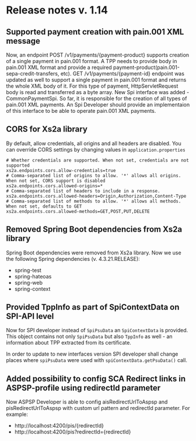 # Release notes v. 1.14

## Supported payment creation with pain.001 XML message
Now, an endpoint POST /v1/payments/{payment-product} supports creation of a single payment in pain.001 format. 
A TPP needs to provide body in pain.001 XML format and provide a required payment-product(pain.001-sepa-credit-transfers, etc). 
GET /v1/payments/{payment-id} endpoint was updated as well to support a single payment in pain.001 format and returns the whole XML body of it.
For this type of payment, HttpServletRequest body is read and transferred as a byte array. 
New Spi interface was added - CommonPaymentSpi. So far, it is responsible for the creation of all types of pain.001 XML payments.
An Spi Developer should provide an implementaion of this interface to be able to operate pain.001 XML payments.

## CORS for Xs2a library
By default, allow credentials, all origins and all headers are disabled.
You can override CORS settings by changing values in `application.properties`
```
# Whether credentials are supported. When not set, credentials are not supported
xs2a.endpoints.cors.allow-credentials=true
# Comma-separated list of origins to allow. '*' allows all origins. When not set, CORS support is disabled
xs2a.endpoints.cors.allowed-origins=*
# Comma-separated list of headers to include in a response.
xs2a.endpoints.cors.allowed-headers=Origin,Authorization,Content-Type
# Comma-separated list of methods to allow. '*' allows all methods. When not set, defaults to GET
xs2a.endpoints.cors.allowed-methods=GET,POST,PUT,DELETE
```
## Removed Spring Boot dependencies from Xs2a library
Spring Boot dependencies were removed from Xs2a library. Now we use the following Spring dependencies (v. 4.3.21.RELEASE): 
* spring-test
* spring-hateoas
* spring-web
* spring-context

## Provided TppInfo as part of SpiContextData on SPI-API level
Now for SPI developer instead of `SpiPsuData` an `SpiContextData` is provided. This object contains not only `SpiPsuData` but also `TppInfo` as well - an information about TPP extracted from its certificate.

In order to update to new interfaces version SPI developer shall change places where `spiPsuData` were used with `spiContextData.getPsuData()` call.

## Added possibility to config SCA Redirect links in ASPSP-profile using redirectId parameter 
Now ASPSP Developer is able to config aisRedirectUrlToAspsp and pisRedirectUrlToAspsp with custom url pattern and redirectId parameter. For example:
* http://localhost:4200/pis/{redirectId}
* http://localhost:4200/pis?redirectId={redirectId}

